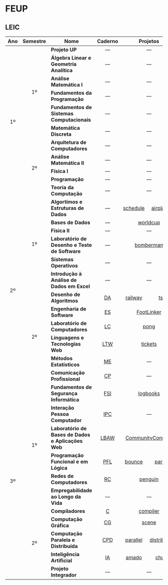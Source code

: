 # FEUP

## LEIC

<table style="text-align:center;">
    <thead>
        <tr>
            <th>Ano</th>
            <th>Semestre</th>
            <th>Nome</th>
            <th>Caderno</th>
            <th colspan="2">Projetos</th>
            <th>Classificação</th>
        </tr>
    </thead>
    <tbody>
        <tr>
            <td rowspan="11">1º</td>
            <td rowspan="6">1º</td>
            <td style="text-align:left;"><strong>Projeto UP</strong></td>
            <td>&mdash;</td>
            <td colspan="2">&mdash;</td>
            <td>17</td>
        </tr>
        <tr>
            <td style="text-align:left;"><strong>Álgebra Linear e Geometria Analítica</strong></td>
            <td>&mdash;</td>
            <td colspan="2">&mdash;</td>
            <td>20</td>
        </tr>
        <tr>
            <td style="text-align:left;"><strong>Análise Matemática I</strong></td>
            <td>&mdash;</td>
            <td colspan="2">&mdash;</td>
            <td>18</td>
        </tr>
        <tr>
            <td style="text-align:left;"><strong>Fundamentos da Programação</strong></td>
            <td>&mdash;</td>
            <td colspan="2">&mdash;</td>
            <td>19</td>
        </tr>
        <tr>
            <td style="text-align:left;"><strong>Fundamentos de Sistemas Computacionais</strong></td>
            <td>&mdash;</td>
            <td colspan="2">&mdash;</td>
            <td>19</td>
        </tr>
        <tr>
            <td style="text-align:left;"><strong>Matemática Discreta</strong></td>
            <td>&mdash;</td>
            <td colspan="2">&mdash;</td>
            <td>19</td>
        </tr>
        <tr>
            <td rowspan="5">2º</td>
            <td style="text-align:left;"><strong>Arquitetura de Computadores</strong></td>
            <td>&mdash;</td>
            <td colspan="2">&mdash;</td>
            <td>19</td>
        </tr>
        <tr>
            <td style="text-align:left;"><strong>Análise Matemática II</strong></td>
            <td>&mdash;</td>
            <td colspan="2">&mdash;</td>
            <td>20</td>
        </tr>
        <tr>
            <td style="text-align:left;"><strong>Física I</strong></td>
            <td>&mdash;</td>
            <td colspan="2">&mdash;</td>
            <td>18</td>
        </tr>
        <tr>
            <td style="text-align:left;"><strong>Programação</strong></td>
            <td>&mdash;</td>
            <td colspan="2">&mdash;</td>
            <td>20</td>
        </tr>
        <tr>
            <td style="text-align:left;"><strong>Teoria da Computação</strong></td>
            <td>&mdash;</td>
            <td colspan="2">&mdash;</td>
            <td>17</td>
        </tr>
        <tr>
            <td rowspan="12">2º</td>
            <td rowspan="6">1º</td>
            <td style="text-align:left;"><strong>Algortimos e Estruturas de Dados</strong></td>
            <td>&mdash;</td>
            <td><a href="https://github.com/manelneto/schedule">schedule</a></td>
            <td><a href="https://github.com/manelneto/airplanes">airplanes</a></td>
            <td>19</td>
        </tr>
        <tr>
            <td style="text-align:left;"><strong>Bases de Dados</strong></td>
            <td>&mdash;</td>
            <td colspan="2"><a href="https://github.com/manelneto/worldcup">worldcup</a></td>
            <td>17</td>
        </tr>
        <tr>
            <td style="text-align:left;"><strong>Física II</strong></td>
            <td>&mdash;</td>
            <td colspan="2">&mdash;</td>
            <td>20</td>
        </tr>
        <tr>
            <td style="text-align:left;"><strong>Laboratório de Desenho e Teste de Software</strong></td>
            <td>&mdash;</td>
            <td colspan="2"><a href="https://github.com/manelneto/bomberman">bomberman</a></td>
            <td>17</td>
        </tr>
        <tr>
            <td style="text-align:left;"><strong>Sistemas Operativos</strong></td>
            <td>&mdash;</td>
            <td colspan="2">&mdash;</td>
            <td>20</td>
        </tr>
        <tr>
            <td style="text-align:left;"><strong>Introdução à Análise de Dados em Excel</strong></td>
            <td>&mdash;</td>
            <td colspan="2">&mdash;</td>
            <td>20</td>
        </tr>
        <tr>
            <td rowspan="6">2º</td>
            <td style="text-align:left;"><strong>Desenho de Algoritmos</strong></td>
            <td><a href="./A2/S2/DA.pdf">DA</a></td>
            <td><a href="https://github.com/manelneto/railway">railway</a></td>
            <td><a href="https://github.com/manelneto/tsp">tsp</a></td>
            <td>17</td>
        </tr>
        <tr>
            <td style="text-align:left;"><strong>Engenharia de Software</strong></td>
            <td><a href="./A2/S2/ES.pdf">ES</a></td>
            <td colspan="2"><a href="https://github.com/manelneto/FootLinker">FootLinker</a></td>
            <td>19</td>
        </tr>
        <tr>
            <td style="text-align:left;"><strong>Laboratório de Computadores</strong></td>
            <td><a href="./A2/S2/LC.pdf">LC</a></td>
            <td colspan="2"><a href="https://github.com/manelneto/pong">pong</a></td>
            <td>19</td>
        </tr>
        <tr>
            <td style="text-align:left;"><strong>Linguagens e Tecnologias Web</strong></td>
            <td><a href="./A2/S2/LTW.pdf">LTW</a></td>
            <td colspan="2"><a href="https://github.com/manelneto/tickets">tickets</a></td>
            <td>18</td>
        </tr>
        <tr>
            <td style="text-align:left;"><strong>Métodos Estatísticos</strong></td>
            <td><a href="./A2/S2/ME.pdf">ME</a></td>
            <td colspan="2">&mdash;</td>
            <td>17</td>
        </tr>
        <tr>
            <td style="text-align:left;"><strong>Comunicação Profissional</strong></td>
            <td><a href="./A2/S2/CP.pdf">CP</a></td>
            <td colspan="2">&mdash;</td>
            <td>16</td>
        </tr>
        <tr>
            <td rowspan="11">3º</td>
            <td rowspan="6">1º</td>
            <td style="text-align:left;"><strong>Fundamentos de Segurança Informática</strong></td>
            <td><a href="./A3/S1/FSI.pdf">FSI</a></td>
            <td colspan="2"><a href="https://github.com/manelneto/logbooks">logbooks</a></td>
            <td>19</td>
        </tr>
        <tr>
            <td style="text-align:left;"><strong>Interação Pessoa Computador</strong></td>
            <td><a href="./A3/S1/IPC.pdf">IPC</a></td>
            <td colspan="2">&mdash;</td>
            <td>18</td>
        </tr>
        <tr>
            <td style="text-align:left;"><strong>Laboratório de Bases de Dados e Aplicações Web</strong></td>
            <td><a href="./A3/S1/LBAW.pdf">LBAW</a></td>
            <td colspan="2"><a href="https://github.com/manelneto/CommunityConnect">CommunityConnect</a></td>
            <td>20</td>
        </tr>
        <tr>
            <td style="text-align:left;"><strong>Programação Funcional e em Lógica</strong></td>
            <td><a href="./A3/S1/PFL.pdf">PFL</a></td>
            <td><a href="https://github.com/manelneto/bounce">bounce</a></td>
            <td><a href="https://github.com/manelneto/parser">parser</a></td>
            <td>19</td>
        </tr>
        <tr>
            <td style="text-align:left;"><strong>Redes de Computadores</strong></td>
            <td><a href="./A3/S1/RC.pdf">RC</a></td>
            <td colspan="2"><a href="https://github.com/manelneto/penguin">penguin</a></td>
            <td>18</td>
        </tr>
        <tr>
            <td style="text-align:left;"><strong>Empregabilidade ao Longo da Vida</strong></td>
            <td>&mdash;</td>
            <td colspan="2">&mdash;</td>
            <td>20</td>
        </tr>
        <tr>
            <td rowspan="5">2º</td>
            <td style="text-align:left;"><strong>Compiladores</strong></td>
            <td><a href="./A3/S2/C.pdf">C</a></td>
            <td colspan="2"><a href="https://github.com/manelneto/compiler">compiler</a></td>
            <td>19</td>
        </tr>
        <tr>
            <td style="text-align:left;"><strong>Computação Gráfica</strong></td>
            <td><a href="./A3/S2/CG.pdf">CG</a></td>
            <td colspan="2"><a href="https://github.com/manelneto/scene">scene</a></td>
            <td>19</td>
        </tr>
        <tr>
            <td style="text-align:left;"><strong>Computação Paralela e Distribuída</strong></td>
            <td><a href="./A3/S2/CPD.pdf">CPD</a></td>
            <td><a href="https://github.com/manelneto/parallel">parallel</a></td>
            <td><a href="https://github.com/manelneto/distributed">distributed</a></td>
            <td>18</td>
        </tr>
        <tr>
            <td style="text-align:left;"><strong>Inteligência Artificial</strong></td>
            <td><a href="./A3/S2/IA.pdf">IA</a></td>
            <td><a href="https://github.com/manelneto/amado">amado</a></td>
            <td><a href="https://github.com/manelneto/churn">churn</a></td>
            <td>20</td>
        </tr>
        <tr>
            <td style="text-align:left;"><strong>Projeto Integrador</strong></td>
            <td>&mdash;</td>
            <td colspan="2">&mdash;</td>
            <td>19</td>
        </tr>
    </tbody>
</table>
